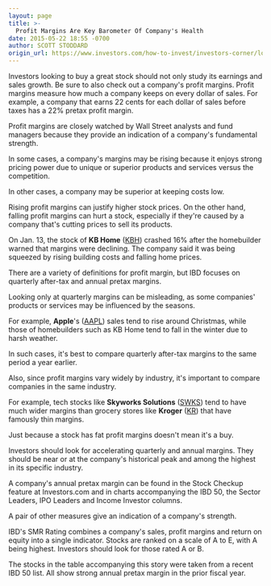 ```yaml
---
layout: page
title: >-
  Profit Margins Are Key Barometer Of Company's Health
date: 2015-05-22 18:55 -0700
author: SCOTT STODDARD
origin_url: https://www.investors.com/how-to-invest/investors-corner/look-for-high-and-rising-profit-margins
---
```





Investors looking to buy a great stock should not only study its earnings and sales growth. Be sure to also check out a company's profit margins. Profit margins measure how much a company keeps on every dollar of sales. For example, a company that earns 22 cents for each dollar of sales before taxes has a 22% pretax profit margin.


Profit margins are closely watched by Wall Street analysts and fund managers because they provide an indication of a company's fundamental strength.


In some cases, a company's margins may be rising because it enjoys strong pricing power due to unique or superior products and services versus the competition.


In other cases, a company may be superior at keeping costs low.


Rising profit margins can justify higher stock prices. On the other hand, falling profit margins can hurt a stock, especially if they're caused by a company that's cutting prices to sell its products.


On Jan. 13, the stock of **KB Home** ([KBH](https://research.investors.com/quote.aspx?symbol=KBH)) crashed 16% after the homebuilder warned that margins were declining. The company said it was being squeezed by rising building costs and falling home prices.


There are a variety of definitions for profit margin, but IBD focuses on quarterly after-tax and annual pretax margins.


Looking only at quarterly margins can be misleading, as some companies' products or services may be influenced by the seasons.


For example, **Apple**'s ([AAPL](https://research.investors.com/quote.aspx?symbol=AAPL)) sales tend to rise around Christmas, while those of homebuilders such as KB Home tend to fall in the winter due to harsh weather.


In such cases, it's best to compare quarterly after-tax margins to the same period a year earlier.


Also, since profit margins vary widely by industry, it's important to compare companies in the same industry.


For example, tech stocks like **Skyworks Solutions** ([SWKS](https://research.investors.com/quote.aspx?symbol=SWKS)) tend to have much wider margins than grocery stores like **Kroger** ([KR](https://research.investors.com/quote.aspx?symbol=KR)) that have famously thin margins.


Just because a stock has fat profit margins doesn't mean it's a buy.


Investors should look for accelerating quarterly and annual margins. They should be near or at the company's historical peak and among the highest in its specific industry.


A company's annual pretax margin can be found in the Stock Checkup feature at Investors.com and in charts accompanying the IBD 50, the Sector Leaders, IPO Leaders and Income Investor columns.


A pair of other measures give an indication of a company's strength.


IBD's SMR Rating combines a company's sales, profit margins and return on equity into a single indicator. Stocks are ranked on a scale of A to E, with A being highest. Investors should look for those rated A or B.


The stocks in the table accompanying this story were taken from a recent IBD 50 list. All show strong annual pretax margin in the prior fiscal year.




